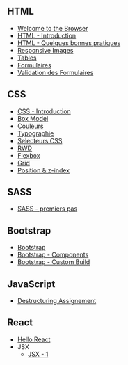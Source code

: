 ## HTML

- [Welcome to the Browser](./html/browser)
- [HTML - Introduction](./html/HTML)
- [HTML - Quelques bonnes pratiques](./html/HTML1)
- [Responsive Images](./html/responsive-images)
- [Tables](./html/tables)
- [Formulaires](./html/forms)
- [Validation des Formulaires](./html/forms-validation)

## CSS

- [CSS - Introduction](./css/premiers-pas)
- [Box Model](./css/box-model)
- [Couleurs](./css/couleurs)
- [Typographie](./css/typographie)
- [Selecteurs CSS](./css/css-selecteurs)
- [RWD](./css/rwd)
- [Flexbox](./css/flexbox)
- [Grid](./css/grid)
- [Position & z-index](./css/position-z-index)

## SASS

- [SASS - premiers pas](./sass/premiers-pas)

## Bootstrap

- [Bootstrap](./bootstrap/introduction)
- [Bootstrap - Components](./bootstrap/components)
- [Bootstrap - Custom Build](./bootstrap/bootstrap-sass)

## JavaScript

- [Destructuring Assignement](./javascript/objects/destructuring)

## React

- [Hello React](./react/prerequis)
- JSX
  - [JSX - 1](./react/jsx/jsx-1)

<!---
  - [JSX - 2](./react/jsx/jsx-2)

  -->
